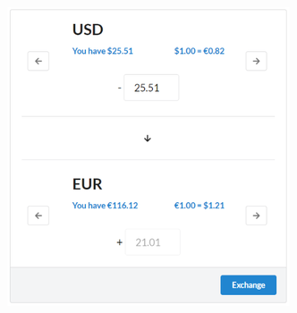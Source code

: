 <img
  src="https://github.com/Karmello/revolut-exercise/blob/master/screenshot.png?raw=true"
  alt="TicTacToe"
  width="700px"
/>
